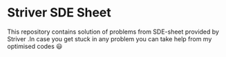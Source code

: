 # Striver SDE Sheet
This repository contains solution of problems from SDE-sheet provided by Striver .In case you get stuck in any problem you can take help from my optimised codes 
😃
